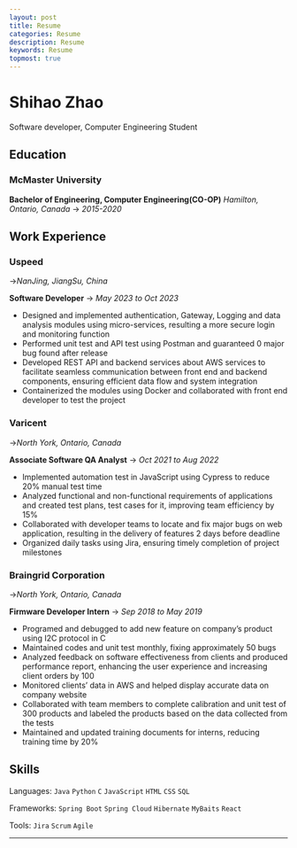 ```yaml
---
layout: post
title: Resume
categories: Resume
description: Resume
keywords: Resume
topmost: true
---
```


# **Shihao Zhao**
Software developer, Computer Engineering Student

## Education

### McMaster University

**Bachelor of Engineering, Computer Engineering(CO-OP)**  _Hamilton, Ontario, Canada_
-> _2015-2020_
## Work Experience

### Uspeed
->_NanJing, JiangSu, China_

**Software Developer**
-> _May 2023 to Oct 2023_

- Designed and implemented authentication, Gateway, Logging and data analysis modules using micro-services, resulting a more secure login and monitoring function
- Performed unit test and API test using Postman and guaranteed 0 major bug found after release
- Developed REST API and backend services about AWS services to facilitate seamless communication between front end and backend components, ensuring efficient data flow and system integration
- Containerized the modules using Docker and collaborated with front end developer to test the project
### Varicent
->_North York, Ontario, Canada_

**Associate Software QA Analyst**
-> _Oct 2021 to Aug 2022_

- Implemented automation test in JavaScript using Cypress to reduce 20% manual test time
- Analyzed functional and non-functional requirements of applications and created test plans, test cases for it, improving team efficiency by 15% 
- Collaborated with developer teams to locate and fix major bugs on web application, resulting in the delivery of features 2 days before deadline 
- Organized daily tasks using Jira, ensuring timely completion of project milestones

### Braingrid Corporation
->_North York, Ontario, Canada_

**Firmware Developer Intern**
-> _Sep 2018 to May 2019_

- Programed and debugged to add new feature on company’s product using I2C protocol in C
- Maintained codes and unit test monthly, fixing approximately 50 bugs
- Analyzed feedback on software effectiveness from clients and produced performance report, enhancing the user experience and increasing client orders by 100
- Monitored clients’ data in AWS and helped display accurate data on company website
- Collaborated with team members to complete calibration and unit test of 300 products and labeled the products based on the data collected from the tests
- Maintained and updated training documents for interns, reducing training time by 20%


## Skills

Languages: `Java` `Python` `C` `JavaScript` `HTML` `CSS` `SQL`

Frameworks: `Spring Boot` `Spring Cloud` `Hibernate` `MyBaits` `React`

Tools: `Jira` `Scrum` `Agile`

---
